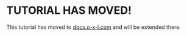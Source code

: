 # TUTORIAL HAS MOVED!

This tutorial has moved to [docs.o-x-l.com](https://docs.o-x-l.com/index_automation.html) and will be extended there.
